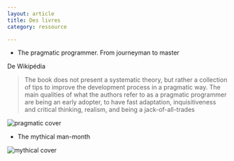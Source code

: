 ```yaml
---
layout: article
title: Des livres
category: ressource

---
```


+ The pragmatic programmer. From journeyman to master

De Wikipédia
>The book does not present a systematic theory, but rather a collection of tips to improve the development process in a pragmatic way. The main qualities of what the authors refer to as a pragmatic programmer are being an early adopter, to have fast adaptation, inquisitiveness and critical thinking, realism, and being a jack-of-all-trades

![pragmatic cover](https://upload.wikimedia.org/wikipedia/en/8/8f/The_pragmatic_programmer.jpg "couverture")

+ The mythical man-month

![mythical cover](https://images-na.ssl-images-amazon.com/images/I/51WIpM70FEL._SX334_BO1,204,203,200_.jpg "couverture")

